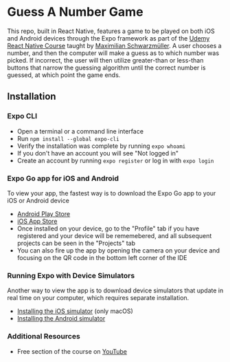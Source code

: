 # Guess A Number Game

This repo, built in React Native, features a game to be played on both iOS and Android devices through the Expo framework as part of the [Udemy React Native Course](udemy.com/course/react-native-the-practical-guide/learn/lecture/13914812#overview) taught by [Maximilian Schwarzmüller](https://www.linkedin.com/in/maximilian-schwarzmueller/). A user chooses a number, and then the computer will make a guess as to which number was picked. If incorrect, the user will then utilize greater-than or less-than buttons that narrow the guessing algorithm until the correct number is guessed, at which point the game ends. 

## Installation

### Expo CLI
* Open a terminal or a command line interface
* Run `npm install --global expo-cli`
* Verify the installation was complete by running  `expo whoami`
* If you don't have an account you will see "Not logged in"
* Create an account by running `expo register` or log in with `expo login`

### Expo Go app for iOS and Android
To view your app, the fastest way is to download the Expo Go app to your iOS or Android device
* [Android Play Store](https://play.google.com/store/apps/details?id=host.exp.exponent)
* [iOS App Store](https://itunes.com/apps/exponent)
* Once installed on your device, go to the "Profile" tab if you have registered and your device will be rememebered, and all subsequent projects can be seen in the "Projects" tab
* You can also fire up the app by opening the camera on your device and focusing on the QR code in the bottom left corner of the IDE

### Running Expo with Device Simulators
Another way to view the app is to download device simulators that update in real time on your computer, which requires separate installation.
* [Installing the iOS simulator](https://docs.expo.dev/workflow/ios-simulator/) (only macOS)
* [Installing the Android simulator](https://docs.expo.dev/workflow/android-studio-emulator/)

### Additional Resources
* Free section of the course on [YouTube](https://www.youtube.com/watch?v=qSRrxpdMpVc)